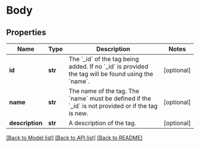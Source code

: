 # Body

## Properties
Name | Type | Description | Notes
------------ | ------------- | ------------- | -------------
**id** | **str** | The &#x60;_id&#x60; of the tag being added. If no &#x60;_id&#x60; is provided the tag will be found using the &#x60;name&#x60;.  | [optional] 
**name** | **str** | The name of the tag. The &#x60;name&#x60; must be defined if the &#x60;_id&#x60; is not provided or if the tag is new.  | [optional] 
**description** | **str** | A description of the tag.  | [optional] 

[[Back to Model list]](../README.md#documentation-for-models) [[Back to API list]](../README.md#documentation-for-api-endpoints) [[Back to README]](../README.md)

